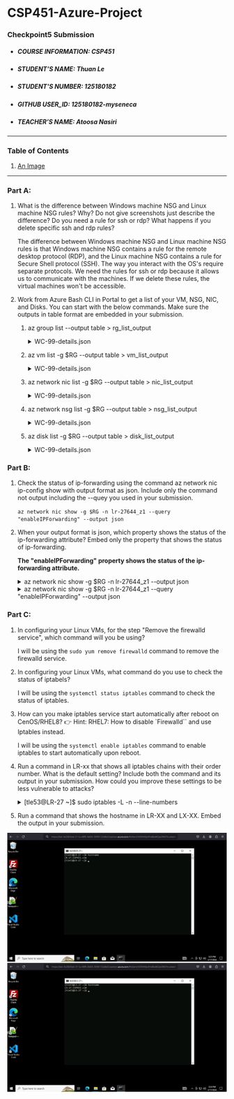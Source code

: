 # CSP451-Azure-Project

### Checkpoint5 Submission

* ##### COURSE INFORMATION: CSP451
* ##### STUDENT’S NAME: Thuan Le
* ##### STUDENT'S NUMBER: 125180182
* ##### GITHUB USER_ID: 125180182-myseneca
* ##### TEACHER’S NAME: Atoosa Nasiri
___

### Table of Contents

1. [An Image](#An-Image)

    
---
### Part A:

1. What is the difference between Windows machine NSG and Linux machine NSG rules? Why? Do not give screenshots just describe the difference? Do you need a rule for ssh or rdp? What happens if you delete specific ssh and rdp rules?

    <p>The difference between Windows machine NSG and Linux machine NSG rules is that Windows machine NSG contains a rule for the remote desktop protocol (RDP), and the Linux machine NSG contains a rule for Secure Shell protocol (SSH). The way you interact with the OS's require separate protocols. We need the rules for ssh or rdp because it allows us to communicate with the machines. If we delete these rules, the virtual machines won't be accessible.</p>

2. Work from Azure Bash CLI in Portal to get a list of your VM, NSG, NIC, and Disks. You can start with the below commands. Make sure the outputs in table format are embedded in your submission.

    1. az group list --output table > rg_list_output
        <details>
        <summary>WC-99-details.json</summary>
        </details>

    2. az vm list -g $RG --output table > vm_list_output
        <details>
        <summary>WC-99-details.json</summary>
        </details>

    3. az network nic list -g $RG --output table > nic_list_output
        <details>
        <summary>WC-99-details.json</summary>
        </details>

    4. az network nsg list -g $RG --output table > nsg_list_output
        <details>
        <summary>WC-99-details.json</summary>
        </details>
    
    5. az disk list -g $RG --output table > disk_list_output
        <details>
        <summary>WC-99-details.json</summary>
        </details>
    
### Part B:
1. Check the status of ip-forwarding using the command az network nic ip-config show with output format as json. Include only the command not output including the --quey you used in your submission.

    `az network nic show -g $RG -n lr-27644_z1 --query "enableIPForwarding" --output json`

2. When your output format is json, which property shows the status of the ip-forwarding attribute? Embed only the property that shows the status of ip-forwarding.
**<p> The "enableIPForwarding" property shows the status of the ip-forwarding attribute.</p>**
    <details>
        <summary>az network nic show -g $RG -n lr-27644_z1 --output json</summary>

    `"enableIPForwarding": true,`
    </details>

    <details>
        <summary>az network nic show -g $RG -n lr-27644_z1 --query "enableIPForwarding" --output json</summary>
    true
    </details>

### Part C:

1. In configuring your Linux VMs, for the step "Remove the firewalld service", which command will you be using?
    
    I will be using the `sudo yum remove firewalld` command to remove the firewalld service.

2. In configuring your Linux VMs, what command do you use to check the status of iptabels?

    I will be using the `systemctl status iptables` command to check the status of iptables.

3. How can you make iptables service start automatically after reboot on CenOS/RHEL8? 👉 Hint: RHEL7: How to disable `Firewalld`` and use Iptables instead.

    I will be using the `systemctl enable iptables` command to enable iptables to start automatically upon reboot.

4. Run a command in LR-xx that shows all iptables chains with their order number. What is the default setting? Include both the command and its output in your submission. How could you improve these settings to be less vulnerable to attacks?

    <details>
    <p>The default setting are 5 input rules 1 forward rule, and 0 rules in output. In order to improve these settings to be less vulnerable to attacks, we can add a rule to reject all other protocols that we don't need.</p>

    <summary>[tle53@LR-27 ~]$ sudo iptables -L -n --line-numbers</summary>

    ```
    Chain INPUT (policy ACCEPT)
    num  target     prot opt source               destination
    1    ACCEPT     all  --  0.0.0.0/0            0.0.0.0/0            state RELATED,ESTABLISHED
    2    ACCEPT     icmp --  0.0.0.0/0            0.0.0.0/0
    3    ACCEPT     all  --  0.0.0.0/0            0.0.0.0/0
    4    ACCEPT     tcp  --  0.0.0.0/0            0.0.0.0/0            state NEW tcp dpt:22
    5    REJECT     all  --  0.0.0.0/0            0.0.0.0/0            reject-with icmp-host-prohibited

    Chain FORWARD (policy ACCEPT)
    num  target     prot opt source               destination
    1    REJECT     all  --  0.0.0.0/0            0.0.0.0/0            reject-with icmp-host-prohibited

    Chain OUTPUT (policy ACCEPT)
    num  target     prot opt source               destination
    ```
    </details>

5. Run a command that shows the hostname in LR-XX and LX-XX. Embed the output in your submission.

![LR_SS](/Checkpoint5/LR_SS.png)
![LS_SS](/Checkpoint5/LS_SS.png)
